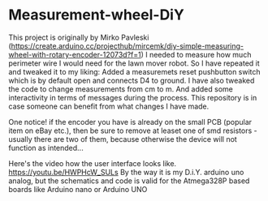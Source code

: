 # Measurement-wheel-DiY
This project is originally by Mirko Pavleski (https://create.arduino.cc/projecthub/mircemk/diy-simple-measuring-wheel-with-rotary-encoder-12073d?f=1)
I needed to measure how much perimeter wire I would need for the lawn mover robot. So I have repeated it and tweaked it to my liking:
Added a measuremets reset pushbutton switch which is by default open and connects D4 to ground. I have also tweaked the code to change measurements from cm to m. And added some interactivity in terms of messages during the process.
This repository is in case someone can benefit from what changes I have made.

One notice! if  the encoder you have is already on the small PCB (popular item on eBay etc.), then be sure to remove at leaset one of smd resistors - usually there are two of them, because otherwise the device will not function as intended... 

Here's the video how the user interface looks like. https://youtu.be/HWPHcW_SULs
By the way it is my D.i.Y. arduino uno analog, but the schematics and code is valid for the Atmega328P based boards like Arduino nano or Arduino UNO
